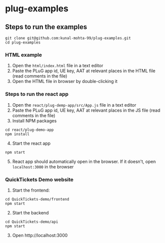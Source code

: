 # plug-examples

## Steps to run the examples
```
git clone git@github.com:kunal-mohta-99/plug-examples.git
cd plug-examples
```

### HTML example
1. Open the `html/index.html` file in a text editor
2. Paste the PLuG app id, UE key, AAT at relevant places in the HTML file (read comments in the file)
3. Open the HTML file in browser by double-clicking it

### Steps to run the react app
1. Open the `react/plug-demp-app/src/App.js` file in a text editor
2. Paste the PLuG app id, UE key, AAT at relevant places in the JS file (read comments in the file)
3. Install NPM packages
```
cd react/plug-demo-app
npm install
```
4. Start the react app
```
npm start
```
5. React app should automatically open in the browser. If it doesn't, open `localhost:3000` in the browser

### QuickTickets Demo website

1. Start the frontend:
```
cd QuickTickets-demo/frontend
npm start
```
2. Start the backend
```
cd QuickTickets-demo/api
npm start
```
3. Open http://localhost:3000
